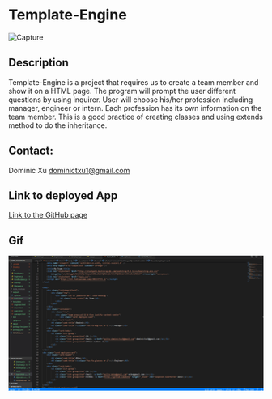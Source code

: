 # Template-Engine

![Capture](https://user-images.githubusercontent.com/46208528/75903199-7ab54d80-5dfe-11ea-8dab-ad392d263130.PNG)

## Description
Template-Engine is a project that requires us to create a team member and show it on a HTML page. The program will prompt the user different questions by using inquirer. User will choose his/her profession including manager, engineer or intern. Each profession has its own information on the team member. This is a good practice of creating classes and using extends method to do the inheritance.

## Contact:
Dominic Xu dominictxu1@gmail.com

## Link to deployed App
[Link to the GitHub page](https://github.com/lorddominic/Good-README-Generator)

## Gif
![TeamMembers GIF](TeamMembers.gif)
